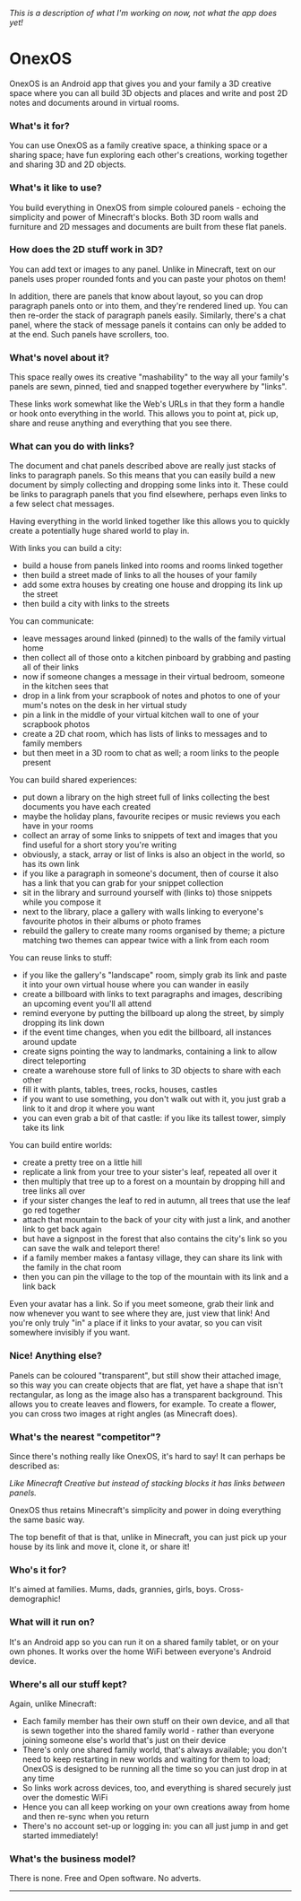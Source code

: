 _This is a description of what I'm working on now, not what the app does yet!_

# OnexOS

OnexOS is an Android app that gives you and your family a 3D creative space where you can
all build 3D objects and places and write and post 2D notes and documents around in
virtual rooms.

### What's it for?

You can use OnexOS as a family creative space, a thinking space or a sharing space; have
fun exploring each other's creations, working together and sharing 3D and 2D objects.

### What's it like to use?

You build everything in OnexOS from simple coloured panels - echoing the simplicity and
power of Minecraft's blocks. Both 3D room walls and furniture and 2D messages and
documents are built from these flat panels.

### How does the 2D stuff work in 3D?

You can add text or images to any panel. Unlike in Minecraft, text on our panels uses
proper rounded fonts and you can paste your photos on them!

In addition, there are panels that know about layout, so you can drop paragraph panels
onto or into them, and they're rendered lined up. You can then re-order the stack of
paragraph panels easily. Similarly, there's a chat panel, where the stack of message
panels it contains can only be added to at the end. Such panels have scrollers, too.

### What's novel about it?

This space really owes its creative "mashability" to the way all your family's panels
are sewn, pinned, tied and snapped together everywhere by "links".

These links work somewhat like the Web's URLs in that they form a handle or hook onto
everything in the world. This allows you to point at, pick up, share and reuse anything
and everything that you see there.

### What can you do with links?

The document and chat panels described above are really just stacks of links to
paragraph panels. So this means that you can easily build a new document by simply
collecting and dropping some links into it. These could be links to paragraph panels
that you find elsewhere, perhaps even links to a few select chat messages.

Having everything in the world linked together like this allows you to quickly create a
potentially huge shared world to play in.

With links you can build a city:

 - build a house from panels linked into rooms and rooms linked together
 - then build a street made of links to all the houses of your family
 - add some extra houses by creating one house and dropping its link up the street
 - then build a city with links to the streets

You can communicate:

 - leave messages around linked (pinned) to the walls of the family virtual home
 - then collect all of those onto a kitchen pinboard by grabbing and pasting all of
   their links
 - now if someone changes a message in their virtual bedroom, someone in the kitchen
   sees that
 - drop in a link from your scrapbook of notes and photos to one of your mum's notes on
   the desk in her virtual study
 - pin a link in the middle of your virtual kitchen wall to one of your scrapbook photos
 - create a 2D chat room, which has lists of links to messages and to family members
 - but then meet in a 3D room to chat as well; a room links to the people present

You can build shared experiences:

 - put down a library on the high street full of links collecting the best documents you
   have each created
 - maybe the holiday plans, favourite recipes or music reviews you each have in your rooms
 - collect an array of some links to snippets of text and images that you find useful for
   a short story you're writing
 - obviously, a stack, array or list of links is also an object in the world, so has its
   own link
 - if you like a paragraph in someone's document, then of course it also has a link that
   you can grab for your snippet collection
 - sit in the library and surround yourself with (links to) those snippets while you
   compose it
 - next to the library, place a gallery with walls linking to everyone's favourite
   photos in their albums or photo frames
 - rebuild the gallery to create many rooms organised by theme; a picture matching two
   themes can appear twice with a link from each room

You can reuse links to stuff:

 - if you like the gallery's "landscape" room, simply grab its link and paste it into
   your own virtual house where you can wander in easily
 - create a billboard with links to text paragraphs and images, describing an upcoming
   event you'll all attend
 - remind everyone by putting the billboard up along the street, by simply dropping its
   link down
 - if the event time changes, when you edit the billboard, all instances around update
 - create signs pointing the way to landmarks, containing a link to allow direct teleporting
 - create a warehouse store full of links to 3D objects to share with each other
 - fill it with plants, tables, trees, rocks, houses, castles
 - if you want to use something, you don't walk out with it, you just grab a link to it
   and drop it where you want
 - you can even grab a bit of that castle: if you like its tallest tower, simply take
   its link

You can build entire worlds:

 - create a pretty tree on a little hill
 - replicate a link from your tree to your sister's leaf, repeated all over it
 - then multiply that tree up to a forest on a mountain by dropping hill and tree links
   all over
 - if your sister changes the leaf to red in autumn, all trees that use the leaf go red
   together
 - attach that mountain to the back of your city with just a link, and another link to
   get back again
 - but have a signpost in the forest that also contains the city's link so you can save
   the walk and teleport there!
 - if a family member makes a fantasy village, they can share its link with the family
   in the chat room
 - then you can pin the village to the top of the mountain with its link and a link back

Even your avatar has a link. So if you meet someone, grab their link and now whenever you
want to see where they are, just view that link! And you're only truly "in" a place if
it links to your avatar, so you can visit somewhere invisibly if you want.

### Nice! Anything else?

Panels can be coloured "transparent", but still show their attached image, so this
way you can create objects that are flat, yet have a shape that isn't rectangular, as
long as the image also has a transparent background. This allows you to create leaves
and flowers, for example. To create a flower, you can cross two images at right angles
(as Minecraft does).

### What's the nearest "competitor"?

Since there's nothing really like OnexOS, it's hard to say! It can perhaps be described
as:

_Like Minecraft Creative but instead of stacking blocks it has links between panels._

OnexOS thus retains Minecraft's simplicity and power in doing everything the same basic way.

The top benefit of that is that, unlike in Minecraft, you can just pick up your house by
its link and move it, clone it, or share it!

### Who's it for?

It's aimed at families. Mums, dads, grannies, girls, boys. Cross-demographic!

### What will it run on?

It's an Android app so you can run it on a shared family tablet, or on your own phones.
It works over the home WiFi between everyone's Android device.

### Where's all our stuff kept?

Again, unlike Minecraft:

 - Each family member has their own stuff on their own device, and all that is sewn
   together into the shared family world - rather than everyone joining someone else's
   world that's just on their device
 - There's only one shared family world, that's always available; you don't need to keep
   restarting in new worlds and waiting for them to load; OnexOS is designed to be
   running all the time so you can just drop in at any time
 - So links work across devices, too, and everything is shared securely just over the
   domestic WiFi
 - Hence you can all keep working on your own creations away from home and then re-sync
   when you return
 - There's no account set-up or logging in: you can all just jump in and get started
   immediately!

### What's the business model?

There is none. Free and Open software. No adverts.

____________________________________




